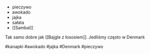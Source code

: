 - pieczywo
- awokado
- jajka
- sałata
- [[Sambal]]

Tak samo dobre jak [[Bajgle z łososiem]]. Jedliśmy często w Denmark

#kanapki #awokado #jajka #Denmark #pieczywo 

